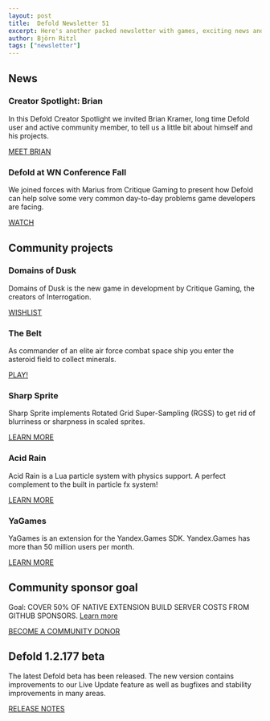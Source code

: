 ```yaml
---
layout: post
title:  Defold Newsletter 51
excerpt: Here's another packed newsletter with games, exciting news and the latest release notes.
author: Björn Ritzl
tags: ["newsletter"]
---
```


## News

### Creator Spotlight: Brian
In this Defold Creator Spotlight we invited Brian Kramer, long time Defold user and active community member, to tell us a little bit about himself and his projects.

[MEET BRIAN](https://defold.com/2020/11/05/Creator-spotlight-Brian-Kramer/?utm_source=sendinblue&utm_campaign=Newsletter_51&utm_medium=email)


### Defold at WN Conference Fall
We joined forces with Marius from Critique Gaming to present how Defold can help solve some very common day-to-day problems game developers are facing.

[WATCH](https://www.youtube.com/watch?v=nYux2R5Su9w&feature=emb_logo&utm_source=sendinblue&utm_campaign=Newsletter_51&utm_medium=email)


## Community projects

### Domains of Dusk
Domains of Dusk is the new game in development by Critique Gaming, the creators of Interrogation.

[WISHLIST](https://store.steampowered.com/app/1462290/Domains_of_Dusk/?utm_source=sendinblue&utm_campaign=Newsletter_51&utm_medium=email)


### The Belt
As commander of an elite air force combat space ship you enter the asteroid field to collect minerals.

[PLAY!](https://play.google.com/store/apps/details?id=com.qiccoding.uk.ltd&utm_source=sendinblue&utm_campaign=Newsletter_51&utm_medium=email)


### Sharp Sprite
Sharp Sprite implements Rotated Grid Super-Sampling (RGSS) to get rid of blurriness or sharpness in scaled sprites.

[LEARN MORE](https://forum.defold.com/t/sharp-sprite-rgss-for-defold/66840?utm_source=sendinblue&utm_campaign=Newsletter_51&utm_medium=email)


### Acid Rain
Acid Rain is a Lua particle system with physics support. A perfect complement to the built in particle fx system!

[LEARN MORE](https://forum.defold.com/t/acid-rain-a-single-file-pure-lua-particle-system-for-defold/66912?utm_source=sendinblue&utm_campaign=Newsletter_51&utm_medium=email)


### YaGames
YaGames is an extension for the Yandex.Games SDK. Yandex.Games has more than 50 million users per month.

[LEARN MORE](https://forum.defold.com/t/yagames-yandex-games-sdk-for-defold/66810?utm_source=sendinblue&utm_campaign=Newsletter_51&utm_medium=email)


## Community sponsor goal

Goal: COVER 50% OF NATIVE EXTENSION BUILD SERVER COSTS FROM GITHUB SPONSORS. [Learn more](https://github.com/sponsors/defold)

[BECOME A COMMUNITY DONOR](https://github.com/sponsors/defold)


## Defold 1.2.177 beta

The latest Defold beta has been released. The new version contains improvements to our Live Update feature as well as bugfixes and stability improvements in many areas.

[RELEASE NOTES](https://forum.defold.com/t/defold-1-2-177-beta/66892?utm_source=sendinblue&utm_campaign=Newsletter_51&utm_medium=email)
